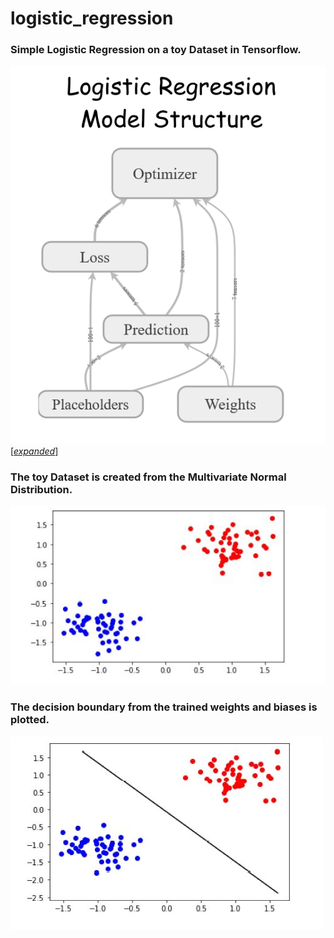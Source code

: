 # logistic_regression

### Simple Logistic Regression on a toy Dataset in Tensorflow.

![model structure for this linear regression problem.](https://github.com/shambu09/logistic_regression/blob/master/Model%20Structure/ModelStructure.png?raw=true)[[*expanded*]](https://github.com/shambu09/logistic_regression/blob/master/Model%20Structure/L-Train%5BExpanded%5D%20.png?raw=true)			
	              
### The toy Dataset is created from the Multivariate Normal Distribution.
![input toy dataset visualization.](https://github.com/shambu09/logistic_regression/blob/master/Plots/InputDataDistribution.JPG?raw=true)

### The decision boundary from the trained weights and biases is plotted.
![decision boundary on the toy dataset used.](https://github.com/shambu09/logistic_regression/blob/master/Plots/DecisionBoundary.JPG?raw=true)
